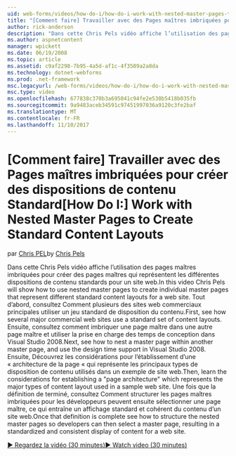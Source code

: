 ```yaml
---
uid: web-forms/videos/how-do-i/how-do-i-work-with-nested-master-pages-to-create-standard-content-layouts
title: "[Comment faire] Travailler avec des Pages maîtres imbriquées pour créer des dispositions de contenu Standard | Documents Microsoft"
author: rick-anderson
description: "Dans cette Chris Pels vidéo affiche l’utilisation des pages maîtres imbriquées pour créer des pages maîtres qui représentent les différentes dispositions de contenu standards pour un w..."
ms.author: aspnetcontent
manager: wpickett
ms.date: 06/19/2008
ms.topic: article
ms.assetid: c9af2298-7b95-4a5d-af1c-4f3589a2a8da
ms.technology: dotnet-webforms
ms.prod: .net-framework
msc.legacyurl: /web-forms/videos/how-do-i/how-do-i-work-with-nested-master-pages-to-create-standard-content-layouts
msc.type: video
ms.openlocfilehash: 677838c370b3a695041c94fe2e530b5418b035fb
ms.sourcegitcommit: 9a9483aceb34591c97451997036a9120c3fe2baf
ms.translationtype: MT
ms.contentlocale: fr-FR
ms.lasthandoff: 11/10/2017
---
```

<a name="how-do-i-work-with-nested-master-pages-to-create-standard-content-layouts"></a><span data-ttu-id="47e5d-103">[Comment faire] Travailler avec des Pages maîtres imbriquées pour créer des dispositions de contenu Standard</span><span class="sxs-lookup"><span data-stu-id="47e5d-103">[How Do I:] Work with Nested Master Pages to Create Standard Content Layouts</span></span>
====================
<span data-ttu-id="47e5d-104">par [Chris PEL](https://twitter.com/chrispels)</span><span class="sxs-lookup"><span data-stu-id="47e5d-104">by [Chris Pels](https://twitter.com/chrispels)</span></span>

<span data-ttu-id="47e5d-105">Dans cette Chris Pels vidéo affiche l’utilisation des pages maîtres imbriquées pour créer des pages maîtres qui représentent les différentes dispositions de contenu standards pour un site web.</span><span class="sxs-lookup"><span data-stu-id="47e5d-105">In this video Chris Pels will show how to use nested master pages to create individual master pages that represent different standard content layouts for a web site.</span></span> <span data-ttu-id="47e5d-106">Tout d’abord, consultez Comment plusieurs des sites web commerciaux principales utiliser un jeu standard de disposition du contenu.</span><span class="sxs-lookup"><span data-stu-id="47e5d-106">First, see how several major commercial web sites use a standard set of content layouts.</span></span> <span data-ttu-id="47e5d-107">Ensuite, consultez comment imbriquer une page maître dans une autre page maître et utiliser la prise en charge des temps de conception dans Visual Studio 2008.</span><span class="sxs-lookup"><span data-stu-id="47e5d-107">Next, see how to nest a master page within another master page, and use the design time support in Visual Studio 2008.</span></span> <span data-ttu-id="47e5d-108">Ensuite, Découvrez les considérations pour l’établissement d’une « architecture de la page « qui représente les principaux types de disposition de contenu utilisés dans un exemple de site web.</span><span class="sxs-lookup"><span data-stu-id="47e5d-108">Then, learn the considerations for establishing a "page architecture" which represents the major types of content layout used in a sample web site.</span></span> <span data-ttu-id="47e5d-109">Une fois que la définition de terminé, consultez Comment structurer les pages maîtres imbriquées pour les développeurs peuvent ensuite sélectionner une page maître, ce qui entraîne un affichage standard et cohérent du contenu d’un site web.</span><span class="sxs-lookup"><span data-stu-id="47e5d-109">Once that definition is complete see how to structure the nested master pages so developers can then select a master page, resulting in a standardized and consistent display of content for a web site.</span></span>

[<span data-ttu-id="47e5d-110">&#9654; Regardez la vidéo (30 minutes)</span><span class="sxs-lookup"><span data-stu-id="47e5d-110">&#9654; Watch video (30 minutes)</span></span>](https://channel9.msdn.com/Blogs/ASP-NET-Site-Videos/how-do-i-work-with-nested-master-pages-to-create-standard-content-layouts)
